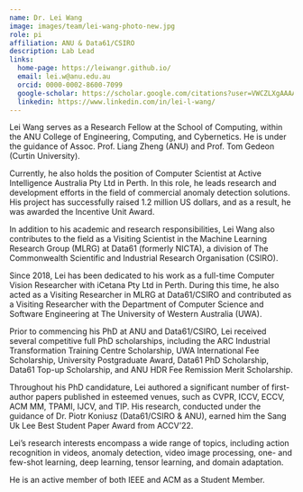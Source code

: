 ```yaml
---
name: Dr. Lei Wang
image: images/team/lei-wang-photo-new.jpg
role: pi
affiliation: ANU & Data61/CSIRO
description: Lab Lead
links:
  home-page: https://leiwangr.github.io/
  email: lei.w@anu.edu.au
  orcid: 0000-0002-8600-7099
  google-scholar: https://scholar.google.com/citations?user=VWCZLXgAAAAJ&hl=en
  linkedin: https://www.linkedin.com/in/lei-l-wang/
---
```


Lei Wang serves as a Research Fellow at the School of Computing, within the ANU College of Engineering, Computing, and Cybernetics. He is under the guidance of Assoc. Prof. Liang Zheng (ANU) and Prof. Tom Gedeon (Curtin University).

Currently, he also holds the position of Computer Scientist at Active Intelligence Australia Pty Ltd in Perth. In this role, he leads research and development efforts in the field of commercial anomaly detection solutions. His project has successfully raised 1.2 million US dollars, and as a result, he was awarded the Incentive Unit Award.

In addition to his academic and research responsibilities, Lei Wang also contributes to the field as a Visiting Scientist in the Machine Learning Research Group (MLRG) at Data61 (formerly NICTA), a division of The Commonwealth Scientific and Industrial Research Organisation (CSIRO).

Since 2018, Lei has been dedicated to his work as a full-time Computer Vision Researcher with iCetana Pty Ltd in Perth. During this time, he also acted as a Visiting Researcher in MLRG at Data61/CSIRO and contributed as a Visiting Researcher with the Department of Computer Science and Software Engineering at The University of Western Australia (UWA).

Prior to commencing his PhD at ANU and Data61/CSIRO, Lei received several competitive full PhD scholarships, including the ARC Industrial Transformation Training Centre Scholarship, UWA International Fee Scholarship, University Postgraduate Award, Data61 PhD Scholarship, Data61 Top-up Scholarship, and ANU HDR Fee Remission Merit Scholarship.

Throughout his PhD candidature, Lei authored a significant number of first-author papers published in esteemed venues, such as CVPR, ICCV, ECCV, ACM MM, TPAMI, IJCV, and TIP. His research, conducted under the guidance of Dr. Piotr Koniusz (Data61/CSIRO & ANU), earned him the Sang Uk Lee Best Student Paper Award from ACCV’22.

Lei’s research interests encompass a wide range of topics, including action recognition in videos, anomaly detection, video image processing, one- and few-shot learning, deep learning, tensor learning, and domain adaptation.

He is an active member of both IEEE and ACM as a Student Member.